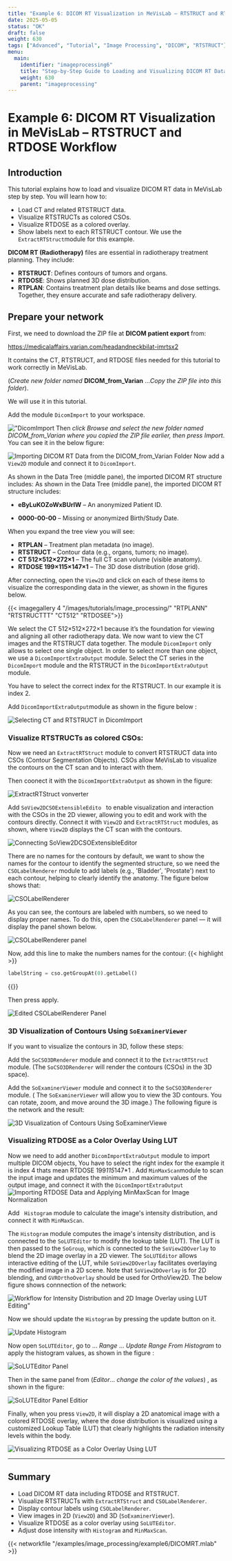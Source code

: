 ```yaml
---
title: "Example 6: DICOM RT Visualization in MeVisLab – RTSTRUCT and RTDOSE Workflow"
date: 2025-05-05
status: "OK"
draft: false
weight: 630
tags: ["Advanced", "Tutorial", "Image Processing", "DICOM", "RTSTRUCT"]
menu: 
  main:
    identifier: "imageprocessing6"
    title: "Step-by-Step Guide to Loading and Visualizing DICOM RT Data (RTSTRUCT & RTDOSE) in MeVisLab."
    weight: 630
    parent: "imageprocessing"
---
```


# Example 6: DICOM RT Visualization in MeVisLab – RTSTRUCT and RTDOSE Workflow

## Introduction
This tutorial explains how to load and visualize DICOM RT data in MeVisLab step by step. You will learn how to:
* Load CT and related RTSTRUCT data.
* Visualize RTSTRUCTs as colored CSOs.
* Visualize RTDOSE as a colored overlay.
* Show labels next to each RTSTRUCT contour.
We use the `ExtractRTStruct`module for this example.

**DICOM RT (Radiotherapy)** files are essential in radiotherapy treatment planning. They include:
* **RTSTRUCT**: Defines contours of tumors and organs.
* **RTDOSE**: Shows planned 3D dose distribution. 
* **RTPLAN**: Contains treatment plan details like beams and dose settings.
Together, they ensure accurate and safe radiotherapy delivery.
## Prepare your network
First, we need to download the ZIP file at **DICOM patient export**  from:

https://medicalaffairs.varian.com/headandneckbilat-imrtsx2 

It contains the CT, RTSTRUCT, and RTDOSE files needed for this tutorial to work correctly in MeVisLab.


(*Create new folder named* **DICOM_from_Varian** ...*Copy the ZIP file into this folder*).

We will use it in this tutorial. 

Add the module `DicomImport` to your workspace. 

!["DicomImport](/images/tutorials/image_processing/Dicommm.png "DicomImport")
Then *click Browse and select the new folder named *DICOM_from_Varian* where you copied the ZIP file earlier, then press Import*. You can see it in the below figure:

![Importing DICOM RT Data from the DICOM_from_Varian Folder](/images/tutorials/image_processing/Import.png "Importing DICOM RT Data from the DICOM_from_Varian Folder")
Now add a `View2D` module and connect it to `DicomImport`. 

As shown in the Data Tree (middle pane), the imported DICOM RT structure includes:
As shown in the Data Tree (middle pane), the imported DICOM RT structure includes:

* **eByLuKOZoWxBUrIW** – An anonymized Patient ID.

* **0000-00-00** – Missing or anonymized Birth/Study Date.

When you expand the tree view you will see: 

   * **RTPLAN** – Treatment plan metadata (no image).
   * **RTSTRUCT** – Contour data (e.g., organs, tumors; no image).
   * **CT 512×512×272×1** – The full CT scan volume (visible anatomy).
   * **RTDOSE 199×115×147×1** – The 3D dose distribution (dose grid).

After connecting, open the `View2D` and click on each of these items to visualize the corresponding data in the viewer, as shown in the figures below.


{{< imagegallery 4 "/images/tutorials/image_processing/" "RTPLANN" "RTSTRUCTTT" "CT512" "RTDOSEE">}}


We select the CT 512×512×272×1 because it’s the foundation for viewing and aligning all other radiotherapy data.
We now want to view the CT images and the RTSTRUCT data together. The module `DicomImport` only allows to select one single object. In order to select more than one object, we use a `DicomImportExtraOutput` module. Select the CT series in the `DicomImport` module and the RTSTRUCT in the `DicomImportExtraOutput` module.

You have to select the correct index for the RTSTRUCT. In our example it is index 2.

Add `DicomImportExtraOutput`module as shown in the figure below :

![Selecting CT and RTSTRUCT in DicomImport](/images/tutorials/image_processing/SELECTINGCTRTSTRUCT.png "Selecting CT and RTSTRUCT in DicomImport")


### **Visualize RTSTRUCTs as colored CSOs:**

Now we need an `ExtractRTStruct` module to convert RTSTRUCT data into CSOs (Contour Segmentation Objects). CSOs allow MeVisLab to visualize the contours on the CT scan and to interact with them.

Then coonect it with the `DicomImportExtraOutput` as shown in the figure:

![ExtractRTStruct vonverter](/images/tutorials/image_processing/converter.png "ExtractRTStruct converter")


Add `SoView2DCSOExtensibleEdito ` to enable visualization and interaction with the CSOs in the 2D viewer, allowing you to edit and work with the contours directly. Connect it with `View2D` and `ExtractRTStruct` modules, as shown, where `View2D` displays the CT scan with the contours.

![Connecting SoView2DCSOExtensibleEditor](/images/tutorials/image_processing/cotour.png "Connecting SoView2DCSOExtensibleEditor")

There are no names for the contours by default, we want to show the names for the contour to identify the segmented structure, so we need the `CSOLabelRenderer` module to add labels (e.g., 'Bladder', 'Prostate') next to each contour, helping to clearly identify the anatomy. The figure below shows that:

![CSOLabelRenderer](/images/tutorials/image_processing/CSOLabelRenderer.png " CSOLabelRenderer")

As you can see, the contours are labeled with numbers, so we need to display proper names. To do this, open the `CSOLabelRenderer` panel — it will display the panel shown below.

 
![CSOLabelRenderer panel](/images/tutorials/image_processing/CSOLabelRendererpanel.png "CSOLabelRenderer panel")

Now, add this line to make the numbers names for the contour:
{{< highlight >}}
```Python
labelString = cso.getGroupAt(0).getLabel()
```
{{</highlight>}}

Then press apply.

![Edited CSOLabelRenderer Panel](/images/tutorials/image_processing/contournamed.png " Edited CSOLabelRenderer Panel")


### **3D Visualization of Contours Using `SoExaminerViewer`**

If you want to visualize the contours in 3D, follow these steps:

Add the `SoCSO3DRenderer` module and connect it to the `ExtractRTStruc`t module.
(The `SoCSO3DRenderer` will render the contours (CSOs) in the 3D space).

Add the `SoExaminerViewer` module and connect it to the `SoCSO3DRenderer` module.
( The `SoExaminerViewer` will allow you to view the 3D contours. You can rotate, zoom, and move around the 3D image.)
The following figure is the network and the result: 

![3D Visualization of Contours Using SoExaminerViewe](/images/tutorials/image_processing/3D.png "3D Visualization of Contours Using SoExaminerViewe")



### **Visualizing RTDOSE as a Color Overlay Using LUT**

Now we need to add another `DicomImportExtraOutput` module to import multiple DICOM objects, You have to select the right index for the  example it is index 4 thats mean RTDOSE 199*115*147*1 . Add `MinMaxScan`module to scan the input image and updates the minimum and maximum values of the output image, and connect it with the `DicomImportExtraOutput` 
![Importing RTDOSE Data and Applying MinMaxScan for Image Normalization](/images/tutorials/image_processing/minmaxscan.png "Importing RTDOSE Data and Applying MinMaxScan for Image Normalization")

Add ` Histogram`  module to calculate the image's intensity distribution, and connect it with `MinMaxScan`.

The `Histogram` module computes the image's intensity distribution, and is connected to the `SoLUTEditor` to modify the lookup table (LUT). The LUT is then passed to the `SoGroup`, which is connected to the `SoView2DOverlay` to blend the 2D image overlay in a 2D viewer. The `SoLUTEditor` allows interactive editing of the LUT, while `SoView2DOverlay` facilitates overlaying the modified image in a 2D scene. Note that `SoView2DOverlay` is for 2D blending, and `GVROrthoOverlay` should be used for OrthoView2D.
 The below figure shows connnection of the network:

![Workflow for Intensity Distribution and 2D Image Overlay using LUT Editing"](/images/tutorials/image_processing/net.png "Workflow for Intensity Distribution and 2D Image Overlay using LUT Editing")


Now we should update the `Histogram` by pressing the update button on it.


![Update Histogram](/images/tutorials/image_processing/histo.png " Update Histogram")


Now open `SoLUTEditor`, go to ... *Range* ... *Update Range From Histogram* to apply the histogram values, as shown in the figure :

![SoLUTEditor Panel](/images/tutorials/image_processing/solut.png "SoLUTEditor Panel")

Then in the same panel from (*Editor*... *change the color of the values*) , as shown in the figure: 


![SoLUTEditor Panel Editior](/images/tutorials/image_processing/editior.png " SoLUTEditor Panel Editior")


Finally, when you press `View2D`, it will display a 2D anatomical image with a colored RTDOSE overlay, where the dose distribution is visualized using a customized Lookup Table (LUT) that clearly highlights the radiation intensity levels within the body.

![Visualizing RTDOSE as a Color Overlay Using LUT](/images/tutorials/image_processing/2df.png "Visualizing RTDOSE as a Color Overlay Using LUT")


---

## **Summary**

* Load DICOM RT data including RTDOSE and RTSTRUCT.
* Visualize RTSTRUCTs with `ExtractRTStruct` and `CSOLabelRenderer`.
* Display contour labels using `CSOLabelRenderer`.
* View images in 2D (`View2D`) and 3D (`SoExaminerViewer`).
* Visualize RTDOSE as a color overlay using `SoLUTEditor`.
* Adjust dose intensity with `Histogram` and `MinMaxScan`.

{{< networkfile "/examples/image_processing/example6/DICOMRT.mlab" >}}